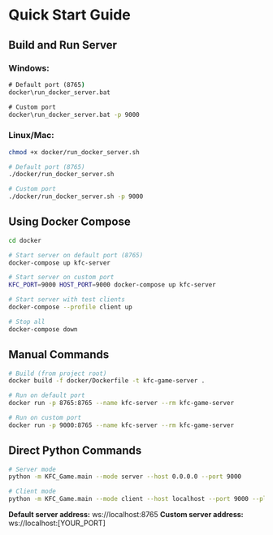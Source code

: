 # Quick Start Guide

## Build and Run Server

### Windows:
```cmd
# Default port (8765)
docker\run_docker_server.bat

# Custom port
docker\run_docker_server.bat -p 9000
```

### Linux/Mac:
```bash
chmod +x docker/run_docker_server.sh

# Default port (8765)
./docker/run_docker_server.sh

# Custom port
./docker/run_docker_server.sh -p 9000
```

## Using Docker Compose

```bash
cd docker

# Start server on default port (8765)
docker-compose up kfc-server

# Start server on custom port
KFC_PORT=9000 HOST_PORT=9000 docker-compose up kfc-server

# Start server with test clients
docker-compose --profile client up

# Stop all
docker-compose down
```

## Manual Commands

```bash
# Build (from project root)
docker build -f docker/Dockerfile -t kfc-game-server .

# Run on default port
docker run -p 8765:8765 --name kfc-server --rm kfc-game-server

# Run on custom port
docker run -p 9000:8765 --name kfc-server --rm kfc-game-server
```

## Direct Python Commands

```bash
# Server mode
python -m KFC_Game.main --mode server --host 0.0.0.0 --port 9000

# Client mode
python -m KFC_Game.main --mode client --host localhost --port 9000 --player W
```

**Default server address:** ws://localhost:8765
**Custom server address:** ws://localhost:[YOUR_PORT]

